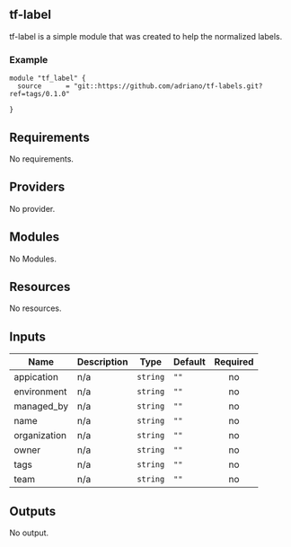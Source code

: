 ## tf-label

tf-label is a simple module that was created to help the  normalized labels.


### Example
```
module "tf_label" {
  source      = "git::https://github.com/adriano/tf-labels.git?ref=tags/0.1.0"

}
```

## Requirements

No requirements.

## Providers

No provider.

## Modules

No Modules.

## Resources

No resources.

## Inputs

| Name | Description | Type | Default | Required |
|------|-------------|------|---------|:--------:|
| appication | n/a | `string` | `""` | no |
| environment | n/a | `string` | `""` | no |
| managed\_by | n/a | `string` | `""` | no |
| name | n/a | `string` | `""` | no |
| organization | n/a | `string` | `""` | no |
| owner | n/a | `string` | `""` | no |
| tags | n/a | `string` | `""` | no |
| team | n/a | `string` | `""` | no |

## Outputs

No output.
